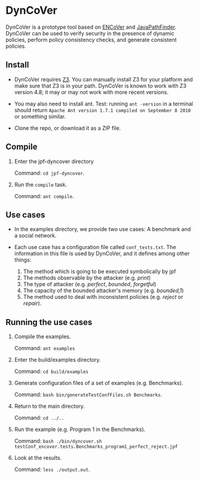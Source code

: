 # DynCoVer
DynCoVer is a prototype tool based on [ENCoVer](https://people.kth.se/~musard/files/encover.html) and [JavaPathFinder](https://github.com/javapathfinder). DynCoVer can be used to verify security in the presence of dynamic policies, perform policy consistency checks, and generate consistent policies. 

## Install

- DynCoVer requires [Z3](https://github.com/Z3Prover/z3). You can manually install Z3 for your platform and make sure that Z3 is in your path. DynCoVer is known to work with Z3 version 4.8; it may or may not work with more recent versions.

- You may also need to install ant.
  Test: running `ant -version` in a terminal should return `Apache Ant version 1.7.1 compiled on September 8 2010` or something similar.

- Clone the repo, or download it as a ZIP file.

## Compile

1. Enter the jpf-dyncover directory
   
   Command: `cd jpf-dyncover`.

2. Run the `compile` task.
   
   Command: `ant compile`.

## Use cases

- In the examples directory, we provide two use cases: A benchmark and a social network.

- Each use case has a configuration file called `conf_tests.txt`. The information in this file is used by DynCoVer, and it defines among other things:
	1. The method which is going to be executed symbolically by jpf
	2. The methods observable by the attacker (e.g. *print*)
	3. The type of attacker (e.g. *perfect*, *bounded*, *forgetful*)
	4. The capacity of the bounded attacker's memory (e.g. *bounded,1*) 
	5. The method used to deal with inconsistent policies (e.g. *reject* or *repair*).

## Running the use cases

1. Compile the examples.

   Command: `ant examples`

2. Enter the build/examples directory.

   Command: `cd build/examples`

3. Generate configuration files of a set of examples (e.g. Benchmarks).
 
   Command: `bash bin/generateTestConfFiles.sh Benchmarks`.
   
4. Return to the main directory.

   Command: `cd ../..`

5. Run the example (e.g. Program 1 in the Benchmarks).

   Command: `bash ./bin/dyncover.sh testConf_encover.tests.Benchmarks_program1_perfect_reject.jpf`

6. Look at the results.

   Command: `less ./output.out`.

